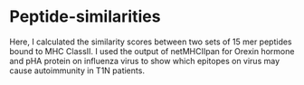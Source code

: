 # Peptide-similarities
Here, I calculated the similarity scores between two sets of 15 mer peptides bound to MHC ClassII.
I used the output of netMHCIIpan for Orexin hormone and pHA protein on influenza virus to show which epitopes on virus may cause autoimmunity in T1N patients.
